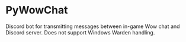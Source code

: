 # PyWowChat
Discord bot for transmitting messages between in-game Wow chat and Discord server. Does not support Windows Warden handling.
